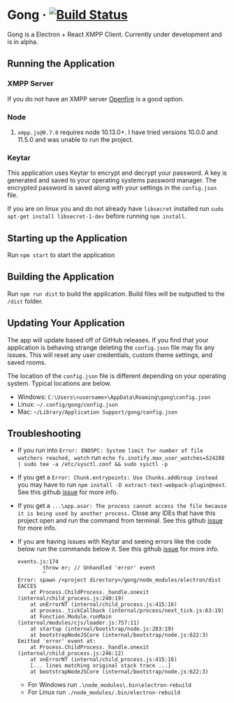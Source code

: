 # Gong &middot; [![Build Status](https://travis-ci.org/gongchat/gong.svg?branch=master)](https://travis-ci.org/gongchat/gong)

Gong is a Electron + React XMPP Client. Currently under development and is in alpha.

## Running the Application

### XMPP Server

If you do not have an XMPP server [Openfire](https://www.igniterealtime.org/projects/openfire/) is a good option.

### Node

1.  `xmpp.js@0.7.0` requires node 10.13.0+. I have tried versions 10.0.0 and 11.5.0 and was unable to run the project.

### Keytar

This application uses Keytar to encrypt and decrypt your password. A key is generated and saved to your operating systems password manager. The encrypted
password is saved along with your settings in the `config.json` file.

If you are on linux you and do not already have `libsecret` installed run `sudo apt-get install libsecret-1-dev` before running `npm install`.

## Starting up the Application

Run `npm start` to start the application

## Building the Application

Run `npm run dist` to build the application. Build files will be outputted to the `/dist` folder.

## Updating Your Application

The app will update based off of GitHub releases. If you find that your application is behaving strange deleting the `config.json` file may fix any issues. This will reset any user credentials, custom theme settings, and saved rooms.

The location of the `config.json` file is different depending on your operating system. Typical locations are below.

- Windows: `C:\Users\<username>\AppData\Roaming\gong\config.json`
- Linux: `~/.config/gong/config.json`
- Mac: `~/Library/Application Support/gong/config.json`

## Troubleshooting

- If you run into `Error: ENOSPC: System limit for number of file watchers reached, watch` run `echo fs.inotify.max_user_watches=524288 | sudo tee -a /etc/sysctl.conf && sudo sysctl -p`
- If you get a `Error: Chunk.entrypoints: Use Chunks.addGroup instead` you may have to run `npm install -D extract-text-webpack-plugin@next`. See this github [issue](https://github.com/webpack-contrib/extract-text-webpack-plugin/issues/701#issuecomment-398103246) for more info.
- If you get a `...\app.asar: The process cannot access the file because it is being used by another process.` Close any IDEs that have this project open and run the command from terminal. See this github [issue](https://github.com/electron-userland/electron-builder/issues/3666) for more info.
- If you are having issues with Keytar and seeing errors like the code below run the commands below it. See this github [issue](https://github.com/atom/node-keytar/issues/51) for more info.

    ```console
    events.js:174
            throw er; // Unhandled 'error' event
            ^
    Error: spawn /<project directory>/gong/node_modules/electron/dist EACCES
        at Process.ChildProcess._handle.onexit (internal/child_process.js:240:19)
        at onErrorNT (internal/child_process.js:415:16)
        at process._tickCallback (internal/process/next_tick.js:63:19)
        at Function.Module.runMain (internal/modules/cjs/loader.js:757:11)
        at startup (internal/bootstrap/node.js:283:19)
        at bootstrapNodeJSCore (internal/bootstrap/node.js:622:3)
    Emitted 'error' event at:
        at Process.ChildProcess._handle.onexit (internal/child_process.js:246:12)
        at onErrorNT (internal/child_process.js:415:16)
        [... lines matching original stack trace ...]
        at bootstrapNodeJSCore (internal/bootstrap/node.js:622:3)
    ```

  - For Windows run `.\node_modules\.bin\electron-rebuild`
  - For Linux run `./node_modules/.bin/electron-rebuild`